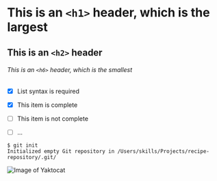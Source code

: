 # This is an `<h1>` header, which is the largest

## This is an `<h2>` header

###### This is an `<h6>` header, which is the smallest

- [x] List syntax is required
- [x] This item is complete
- [ ] This item is not complete
- [ ] ...


```
$ git init
Initialized empty Git repository in /Users/skills/Projects/recipe-repository/.git/
```

![Image of Yaktocat](https://octodex.github.com/images/yaktocat.png)

